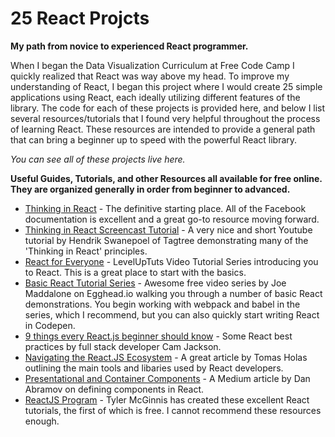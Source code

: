 # 25 React Projcts

**My path from novice to experienced React programmer.**

When I began the Data Visualization Curriculum at Free Code Camp I quickly realized that React was way above my head. To improve my understanding of React, I began this project where I would create 25 simple applications using React, each ideally utilizing different features of the library. The code for each of these projects is provided here, and below I list several resources/tutorials that I found very helpful throughout the process of learning React. These resources are intended to provide a general path that can bring a beginner up to speed with the powerful React library.

*You can see all of these projects live here.*

**Useful Guides, Tutorials, and other Resources all available for free online. They are organized generally in order from beginner to advanced.**
* [Thinking in React](https://facebook.github.io/react/docs/thinking-in-react.html) - The definitive starting place. All of the Facebook documentation is excellent and a great go-to resource moving forward.
* [Thinking in React Screencast Tutorial](https://www.youtube.com/watch?v=mFEoarLnnqM) - A very nice and short Youtube tutorial by Hendrik Swanepoel of Tagtree demonstrating many of the 'Thinking in React' principles.
* [React for Everyone](https://www.youtube.com/playlist?list=PLLnpHn493BHFfs3Uj5tvx17mXk4B4ws4p) - LevelUpTuts Video Tutorial Series introducing you to React. This is a great place to start with the basics.
* [Basic React Tutorial Series](https://egghead.io/courses/react-fundamentals) - Awesome free video series by Joe Maddalone on Egghead.io walking you through a number of basic React demonstrations. You begin working with webpack and babel in the series, which I recommend, but you can also quickly start writing React in Codepen.
* [9 things every React.js beginner should know](https://camjackson.net/post/9-things-every-reactjs-beginner-should-know) - Some React best practices by full stack developer Cam Jackson.
* [Navigating the React.JS Ecosystem](https://www.toptal.com/react/navigating-the-react-ecosystem) - A great article by Tomas Holas outlining the main tools and libaries used by React developers.
* [Presentational and Container Components](https://medium.com/@dan_abramov/smart-and-dumb-components-7ca2f9a7c7d0#.rit45x4yv) - A Medium article by Dan Abramov on defining components in React.
* [ReactJS Program](http://www.reactjsprogram.com/) - Tyler McGinnis has created these excellent React tutorials, the first of which is free. I cannot recommend these resources enough.
